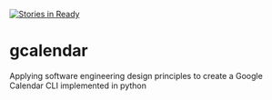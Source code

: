 [![Stories in Ready](https://badge.waffle.io/Joecakes4u/google-calendar.png?label=ready&title=Ready)](https://waffle.io/Joecakes4u/google-calendar)
# gcalendar
Applying software engineering design principles to create a Google Calendar CLI implemented in python
